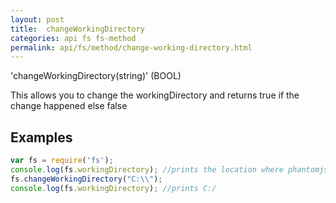 ```yaml
---
layout: post
title:  changeWorkingDirectory
categories: api fs fs-method
permalink: api/fs/method/change-working-directory.html
---
```


'changeWorkingDirectory(string)' (BOOL)

This allows you to change the workingDirectory and returns true if the change happened else false

## Examples

```javascript
var fs = require('fs');
console.log(fs.workingDirectory); //prints the location where phantomjs is running
fs.changeWorkingDirectory("C:\\");
console.log(fs.workingDirectory); //prints C:/
```








